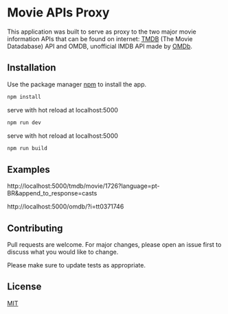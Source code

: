 # Movie APIs Proxy

This application was built to serve as proxy to the two major movie information APIs that can be found on internet: [TMDB](https://developers.themoviedb.org/3) (The Movie Datadabase) API and OMDB, unofficial IMDB API made by [OMDb](http://www.omdbapi.com/).

## Installation

Use the package manager [npm](https://www.npmjs.com/) to install the app.

```bash
npm install
```
serve with hot reload at localhost:5000

```bash
npm run dev
```

serve with hot reload at localhost:5000

```bash
npm run build
```

## Examples

http://localhost:5000/tmdb/movie/1726?language=pt-BR&append_to_response=casts

http://localhost:5000/omdb/?i=tt0371746

## Contributing
Pull requests are welcome. For major changes, please open an issue first to discuss what you would like to change.

Please make sure to update tests as appropriate.

## License
[MIT](https://choosealicense.com/licenses/mit/)
